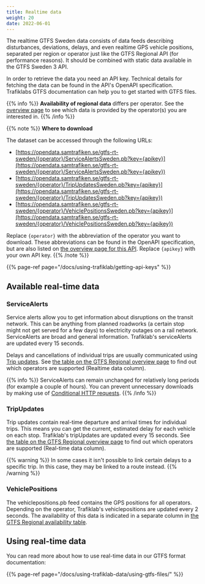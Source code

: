 ```yaml
---
title: Realtime data
weight: 20
date: 2022-06-01
---
```


The realtime GTFS Sweden data consists of data feeds describing disturbances, deviations, delays, and even realtime 
GPS vehicle positions, separated per region or operator just like the GTFS Regional API (for performance reasons). 
It should be combined with static data available in the GTFS Sweden 3 API.

In order to retrieve the data you need an API key. Technical details for fetching the data can be found in the
API's OpenAPI specification. Trafiklabs GTFS documentation can help you to get started with GTFS files.

{{% info %}}
**Availability of regional data** differs per operator. See the [overview page](_index.md) to see which data is provided
by the operator(s) you are interested in.
{{% /info %}}

{{% note %}}
**Where to download**

The dataset can be accessed through the following URLs:
- [https://opendata.samtrafiken.se/gtfs-rt-sweden/{operator}/ServiceAlertsSweden.pb?key={apikey}](https://opendata.samtrafiken.se/gtfs-rt-sweden/{operator}/ServiceAlertsSweden.pb?key={apikey})
- [https://opendata.samtrafiken.se/gtfs-rt-sweden/{operator}/TripUpdatesSweden.pb?key={apikey}](https://opendata.samtrafiken.se/gtfs-rt-sweden/{operator}/TripUpdatesSweden.pb?key={apikey})
- [https://opendata.samtrafiken.se/gtfs-rt-sweden/{operator}/VehiclePositionsSweden.pb?key={apikey}](https://opendata.samtrafiken.se/gtfs-rt-sweden/{operator}/VehiclePositionsSweden.pb?key={apikey})

Replace `{operator}` with the abbreviation of the operator you want to download. These abbreviations can be found in the
OpenAPI specification, but are also listed on [the overview page for this API](_index.md). Replace `{apikey}` with your own API key.
{{% /note %}}

{{% page-ref page="/docs/using-trafiklab/getting-api-keys" %}}

## Available real-time data

### ServiceAlerts

Service alerts allow you to get information about disruptions on the transit network. This can be anything from planned
roadworks (a certain stop might not get served for a few days) to electricity outages on a rail network. ServiceAlerts
are broad and general information. Trafiklab's serviceAlerts are updated every 15 seconds.

Delays and cancellations of individual trips are usually communicated
using [Trip updates](#tripupdates).
See [the table on the GTFS Regional overview page](./_index.md#which-operators-are-covered-by-this-dataset) to find out which
operators are supported (Realtime data column).

{{% info %}} ServiceAlerts can remain unchanged for relatively long periods (for example a couple of
hours). You can prevent unnecessary downloads by making use
of [Conditional HTTP requests](/docs/using-trafiklab-data/best-practices/conditional-get-requests.md). 
{{% /info %}}

### TripUpdates

Trip updates contain real-time departure and arrival times for individual trips. This means you can get the current,
estimated delay for each vehicle on each stop. Trafiklab's tripUpdates are updated every 15 seconds.
See [the table on the GTFS Regional overview page](./_index.md#which-operators-are-covered-by-this-dataset) to find out which
operators are supported (Real-time data column). 

{{% warning %}} In some cases it isn't possible to link certain delays to a specific trip. In this case, they
may be linked to a route instead. {{% /warning %}}

### VehiclePositions

The vehiclepositions.pb feed contains the GPS positions for all operators. Depending on the operator, Trafiklab's 
vehiclepositions are updated every 2 seconds. The availability of this data is indicated in a separate column
in [the GTFS Regional availability table](./_index.md#which-operators-are-covered-by-this-dataset).

## Using real-time data

You can read more about how to use real-time data in our GTFS format documentation:

{{% page-ref page="/docs/using-trafiklab-data/using-gtfs-files/" %}}
